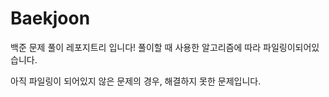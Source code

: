 # Baekjoon
백준 문제 풀이 레포지트리 입니다!
풀이할 때 사용한 알고리즘에 따라 파일링이되어있습니다.

아직 파일링이 되어있지 않은 문제의 경우, 해결하지 못한 문제입니다.
